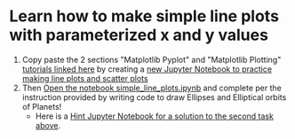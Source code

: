 # Learn how to make simple line plots with parameterized x and y values

1. Copy paste the 2 sections "Matplotlib Pyplot" and "Matplotlib Plotting" [tutorials linked here](https://www.w3schools.com/python/matplotlib_pyplot.asp) by creating a [new Jupyter Notebook to practice making line plots and scatter plots](https://bushastrolab.com/hub/user-redirect/git-pull?repo=https%3A%2F%2Fgithub.com%2Fchandrunarayan%2Fastronomy&branch=gh-pages&urlpath=lab%2Ftree%2Fastronomy%2Fprojects%2Fsimple_line_plots%2Fline_plots_practice.ipynb?reset)
2.  Then [Open the notebook simple_line_plots.ipynb](https://bushastrolab.com/hub/user-redirect/git-pull?repo=https%3A%2F%2Fgithub.com%2Fchandrunarayan%2Fastronomy&branch=gh-pages&urlpath=lab%2Ftree%2Fastronomy%2Fprojects%2Fsimple_line_plots%2Fsimple_line_plots.ipynb?reset) and complete per the instruction provided by writing code to draw Ellipses and Elliptical orbits of Planets!
    * Here is a [Hint Jupyter Notebook for a solution to the second task above](https://bushastrolab.com/hub/user-redirect/git-pull?repo=https%3A%2F%2Fgithub.com%2Fchandrunarayan%2Fastronomy&branch=gh-pages&urlpath=lab%2Ftree%2Fastronomy%2Fprojects%2Fsimple_line_plots%2Fhint_elliptical_path.ipynb?reset).
